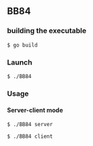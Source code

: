## BB84 ##
### building the executable ###
```
$ go build
```

### Launch ###
```
$ ./BB84 
```

### Usage ###
#### Server-client mode ####
```
$ ./BB84 server
```

```
$ ./BB84 client
```